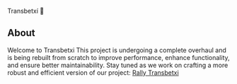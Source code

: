 Transbetxí 🏁

## About
Welcome to Transbetxi This project is undergoing a complete overhaul and is being rebuilt from scratch to improve performance, enhance functionality, and ensure better maintainability. Stay tuned as we work on crafting a more robust and efficient version of our project: [Rally Transbetxi](https://github.com/xicotet/RallyTransbetxi)
